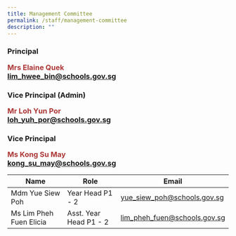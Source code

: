 ```yaml
---
title: Management Committee
permalink: /staff/management-committee
description: ""
---
```

<h3>Principal
<p style="color:#ac3837">Mrs Elaine Quek<br>
<a href = "mailto: lim_hwee_bin@schools.gov.sg">lim_hwee_bin@schools.gov.sg</a>
<br>
<h3>Vice Principal (Admin)
	<p style="color:#ac3837">Mr Loh Yun Por<br>
<a href = "mailto: loh_yuh_por@schools.gov.sg">loh_yuh_por@schools.gov.sg</a>
<br>
<h3>Vice Principal
	<p style="color:#ac3837">Ms Kong Su May<br>
<a href = "mailto: kong_su_may@schools.gov.sg">kong_su_may@schools.gov.sg</a>
<br>


| Name | Role | Email |
| -------- | -------- | -------- |
| Mdm Yue Siew Poh    | Year Head P1 - 2    | yue_siew_poh@schools.gov.sg|
| Ms Lim Pheh Fuen Elicia    | Asst. Year Head P1 - 2   | lim_pheh_fuen@schools.gov.sg|
